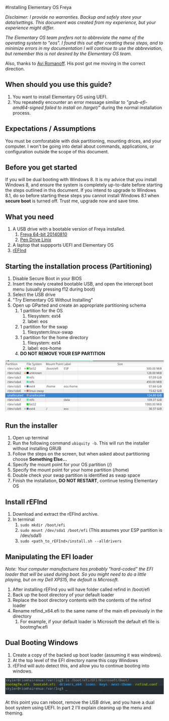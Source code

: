 #Installing Elementary OS Freya

*Disclaimer: I provide no warranties. Backup and safely store your data/settings. This document was created from my
experience, but your experience might differ.*

*The Elementary OS team prefers not to abbreviate the name of the operating system to "eos". I found this out after
creating these steps, and to minimize errors in my documentation I will continue to use the abbreviation, but remember
this is not desired by the Elementary OS team.*

Also, thanks to [Avi Romanoff](http://github.com/aroman/freya-on-a-mac). His post got me moving in the correct direction.

## When should you use this guide?
1. You want to install Elementary OS using UEFI.
1. You repeatedly encounter an error message similiar to *"grub-efi-amd64-signed failed to install on /target/"* during the normal installation process.

## Expectations / Assumptions
You must be comforatable with disk partitioning, mounting drices, and your computer. I won't be going into detail about
commands, applications, or configuration outside the scope of this document.

## Before you get started
If you will be dual booting with Windows 8. It is my advice that you install Windows 8, and ensure the system is completely
up-to-date before starting the steps outlined in this document. If you intend to upgrade to Windows 8.1, do so before starting these steps
you cannot install Windows 8.1 when **secure boot** is turned off. Trust me, upgrade now and save time.

## What you need
1. A USB drive with a bootable version of Freya installed.
    1. [Freya 64-bit 20140810](http://downloads.sourceforge.net/project/elementaryos/unstable/elementaryos-unstable-amd64.20140810.iso)
    1. [Pen Drive Linix](http://www.pendrivelinux.com/universal-usb-installer-easy-as-1-2-3/)
1. A laptop that suppports UEFI and Elementary OS
1. [rEFInd](http://www.rodsbooks.com/refind/getting.html)

## Starting the installation process (Partitioning)
1. Disable Secure Boot in your BIOS
1. Insert the newly created bootable USB, and open the intercept boot menu (usually pressing f12 during boot)
1. Select the USB drive
1. "Try Elementary OS Without Installing"
1. Open up GParted and create an appropriate partitioning schema
    1. 1 partition for the OS
        1. filesystem: ext4
        1. label: eos
    1. 1 partition for the swap
        1. filesystem:linux-swap
    1. 1 partition for the home directory
        1. filesystem: ext4
        1. label: eos-home
    1. **DO NOT REMOVE YOUR ESP PARTITION**

![CParted Partition Schema](./resources/partition-schema.png)

## Run the installer
1. Open up terminal
1. Run the following command `ubiquity -b`. This will run the installer without installing GRUB
1. Follow the steps on the screen, but when asked about partitioning choose **Something Else...**
1. Specify the mount point for your OS partition (/)
1. Specify the mount point for your home partition (/home)
1. Double check your swap partition is identified as swap space
1. Finish the installation, **DO NOT RESTART**, continue testing Elementary OS

## Install rEFInd
1. Download and extract the rEFInd archive.
1. In terminal
    1. `sudo mkdir /boot/efi`
    1. `sudo mount /dev/sda1 /boot/efi` (This assumes your ESP partition is /dev/sda1)
    1. `sudo <path_to_rEFInd>/install.sh --alldrivers`

## Manipulating the EFI loader
*Note: Your computer manufactuere has probably "hard-coded" the EFI loader that will be used during boot.
So you might need to do a little playing, but on my Dell XPS15, the default is Microsoft.*

1. After installing rEFInd you will have folder called refind in /boot/efi
1. Back up the boot directory of your default loader
1. Replace the boot directory contents with the contents of the refind loader
1. Rename refind_x64.efi to the same name of the main efi peviously in the directory
    1. For example, if your default loader is Microsoft the default efi file is bootmgfw.efi

## Dual Booting Windows
1. Create a copy of the backed up boot loader (assuming it was windows).
1. At the top level of the EFI directory name this copy Windows
1. rEFInd will auto detect this, and allow you to continue booting into windows.

![New Folder Structure](./resources/loader-folders.png)

At this point you can reboot, remove the USB drive, and you have a dual boot system using UEFI. In part 2 I'll explain
cleaning up the menu and theming.
